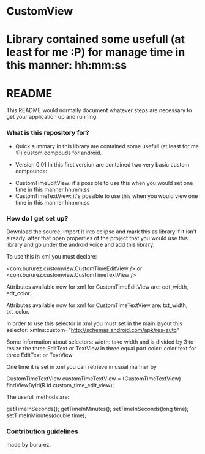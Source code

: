 
CustomView
==========

Library contained some usefull (at least for me :P) for manage time in this manner: hh:mm:ss
=======
# README #

This README would normally document whatever steps are necessary to get your application up and running.

### What is this repository for? ###

* Quick summary
In this library are contained some usefull (at least for me :P) custom compouds for android.

* Version 0.01
In this first version are contained two very basic custom compounds:
- CustomTimeEditView: it's possible to use this when you would set one time in this manner hh:mm:ss
- CustomTimeTextView: it's possible to use this when you would view one time in this manner hh:mm:ss

### How do I get set up? ###

Download the source, import it into eclipse and mark this as library if it isn't already. after that open properties of the project that you would use this library and go under the android voice and add this library.

To use this in xml you must declare:

<com.bururez.customview.CustomTimeEditView />
or
<com.bururez.customview.CustomTimeTextView />

Attributes available now for xml for CustomTimeEditView are:
edt_width, edt_color.

Attributes available now for xml for CustomTimeTextView are:
txt_width, txt_color.

In order to use this selector in xml you must set in the main layout this selector:
xmlns:custom="http://schemas.android.com/apk/res-auto"

Some information about selectors:
width: take width and is divided by 3 to resize the three EditText or TextView in three equal part
color: color text for three EditText or TextView

One time it is set in xml you can retrieve in usual manner by

CustomTimeTextView customTimeTextView = (CustomTimeTextView) findViewById(R.id.custom_time_edit_view);

The usefull methods are:

getTimeInSeconds();
getTimeInMinutes();
setTimeInSeconds(long time);
setTimeInMinutes(double time);



### Contribution guidelines ###

made by bururez.

